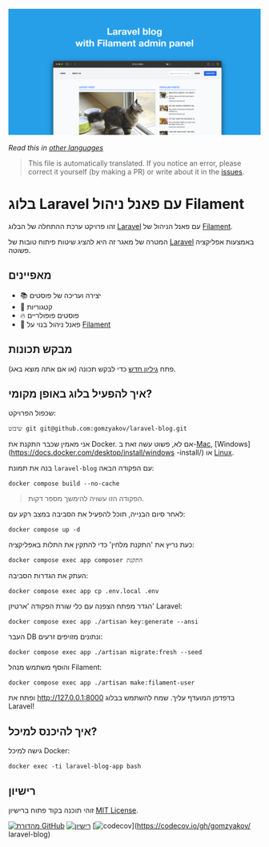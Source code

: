 ![בלוג Laravel עם פאנל ניהול Filament](../docs/social-preview-en.png)

_Read this in [other languages](./Translations.md)_

>This file is automatically translated. If you notice an error, please correct it yourself (by making a PR) or write about it in the [issues](https://github.com/gomzyakov/laravel-blog/issues).

# בלוג Laravel עם פאנל ניהול Filament

זהו פרויקט ערכת ההתחלה של הבלוג [Laravel](https://laravel.com) עם פאנל הניהול של [Filament](https://filamentphp.com).

המטרה של מאגר זה היא להציג שיטות פיתוח טובות של [Laravel](https://laravel.com) באמצעות אפליקציה פשוטה.

## מאפיינים

- 📚 יצירה ועריכה של פוסטים
- 🥑 קטגוריות
- 🔥 פוסטים פופולריים
- 🎉 פאנל ניהול בנוי על [Filament](https://filamentphp.com)

## מבקש תכונות

פתח [גיליון חדש](https://github.com/gomzyakov/laravel-blog/issues/new) כדי לבקש תכונה (או אם אתה מוצא באג).

## איך להפעיל בלוג באופן מקומי?

שכפול הפרויקט:

```באש
שיבוט git git@github.com:gomzyakov/laravel-blog.git
```

אני מאמין שכבר התקנת את Docker. אם לא, פשוט עשה זאת ב-[Mac](https://docs.docker.com/desktop/install/mac-install/), [Windows](https://docs.docker.com/desktop/install/windows -install/) או [Linux](https://docs.docker.com/desktop/install/linux-install/).

בנה את תמונת `laravel-blog` עם הפקודה הבאה:

```באש
docker compose build --no-cache
```

>הפקודה הזו עשויה להימשך מספר דקות.

לאחר סיום הבנייה, תוכל להפעיל את הסביבה במצב רקע עם:

```באש
docker compose up -d
```

כעת נריץ את 'התקנת מלחין' כדי להתקין את התלות באפליקציה:

```באש
docker compose exec app composer התקנת
```

העתק את הגדרות הסביבה:

```באש
docker compose exec app cp .env.local .env
```

הגדר מפתח הצפנה עם כלי שורת הפקודה 'ארטיזן' Laravel:

```באש
docker compose exec app ./artisan key:generate --ansi
```

העבר DB ונתונים מזויפים זרעים:

```באש
docker compose exec app ./artisan migrate:fresh --seed
```

והוסף משתמש מנהל Filament:

```באש
docker compose exec app ./artisan make:filament-user
```

ופתח את http://127.0.0.1:8000 בדפדפן המועדף עליך. שמח להשתמש בבלוג Laravel!

## איך להיכנס למיכל?

גישה למיכל Docker:

```באש
docker exec -ti laravel-blog-app bash
```

## רישיון

זוהי תוכנה בקוד פתוח ברישיון [MIT License](https://github.com/gomzyakov/php-code-style/blob/main/LICENSE).


[![מהדורת GitHub](https://img.shields.io/github/release/gomzyakov/laravel-blog.svg)](https://github.com/gomzyakov/laravel-blog/releases/latest)
[![רישיון](https://img.shields.io/badge/License-MIT-green.svg)](https://github.com/gomzyakov/laravel-blog/blob/development/LICENSE)
[![codecov](https://codecov.io/gh/gomzyakov/laravel-blog/branch/main/graph/badge.svg?token=4CYTVMVUYV)](https://codecov.io/gh/gomzyakov/ laravel-blog)
